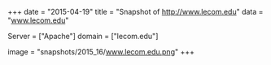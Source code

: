 
+++
date = "2015-04-19"
title = "Snapshot of http://www.lecom.edu"
data = "www.lecom.edu"

Server = ["Apache"]
domain = ["lecom.edu"]

  image = "snapshots/2015_16/www.lecom.edu.png"
+++
#
